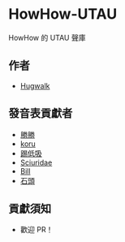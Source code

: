 # HowHow-UTAU
HowHow 的 UTAU 聲庫
## 作者
-   [Hugwalk](https://github.com/hugwalk)
## 發音表貢獻者
-   [勝勝](https://gnehs.net/)
-   [koru](https://koru.me/)
-   [踢低吸](https://tdccc.com.tw/)
-   [Sciuridae](https://sciuridae.me/)
-   [Bill](https://github.com/bill96012)
-   [石頭](https://t510599.github.io/)
## 貢獻須知
-   歡迎 PR！
